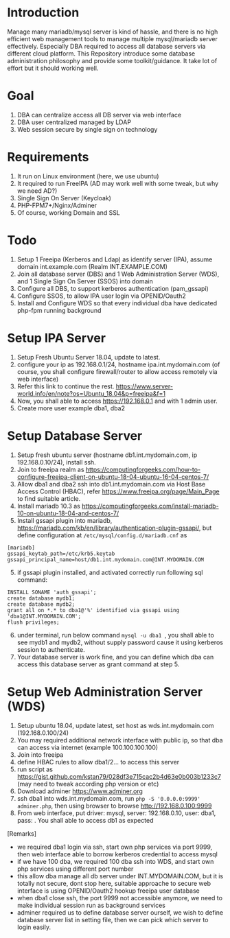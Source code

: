 Introduction
============
Manage many mariadb/mysql server is kind of hassle, and there is no high efficient web management tools to manage multiple mysql/mariadb server effectively. Especially DBA required to access all database servers via different cloud platform. This Repository introduce some database administration philosophy and provide some toolkit/guidance. It take lot of effort but it should working well.

Goal
====
1. DBA can centralize access all DB server via web interface
2. DBA user centralized managed by LDAP
3. Web session secure by single sign on technology


Requirements
============
1. It run on Linux environment (here, we use ubuntu)
2. It required to run FreeIPA (AD may work well with some tweak, but why we need AD?)
3. Single Sign On Server (Keycloak)
4. PHP-FPM7+/Nginx/Adminer
5. Of course, working Domain and SSL

Todo
========
1. Setup 1 Freeipa (Kerberos and Ldap) as identify server (IPA), assume domain int.example.com (Realm INT.EXAMPLE.COM)
2. Join all database server (DBS) and 1 Web Administration Server (WDS), and 1 Single Sign On Server (SSOS) into domain
3. Configure all DBS, to support kerberos authentication (pam_gssapi)
4. Configure SSOS, to allow IPA user login via OPENID/Oauth2
5. Install and Configure WDS so that every individual dba have dedicated php-fpm running background

Setup IPA Server
================
1. Setup Fresh Ubuntu Server 18.04, update to latest.
2. configure your ip as 192.168.0.1/24, hostname ipa.int.mydomain.com (of course, you shall configure firewall/router to allow access remotely via web interface)
3. Refer this link to continue the rest. https://www.server-world.info/en/note?os=Ubuntu_18.04&p=freeipa&f=1
4. Now, you shall able to access https://192.168.0.1 and with 1 admin user.
5. Create more user example dba1, dba2

Setup Database Server
=====================
1. Setup fresh ubuntu server (hostname db1.int.mydomain.com, ip 192.168.0.10/24), install ssh.
2. Join to freeipa realm as https://computingforgeeks.com/how-to-configure-freeipa-client-on-ubuntu-18-04-ubuntu-16-04-centos-7/
3. Allow dba1 and dba2 ssh into db1.int.mydomain.com via Host Base Access Control (HBAC), refer https://www.freeipa.org/page/Main_Page to find suitable article.
3. Install mariadb 10.3 as https://computingforgeeks.com/install-mariadb-10-on-ubuntu-18-04-and-centos-7/
4. Install gssapi plugin into mariadb, https://mariadb.com/kb/en/library/authentication-plugin-gssapi/, but define configuration at `/etc/mysql/config.d/mariadb.cnf` as 
```
[mariadb]
gssapi_keytab_path=/etc/krb5.keytab
gssapi_principal_name=host/db1.int.mydomain.com@INT.MYDOMAIN.COM
```
5. if gssapi plugin installed, and activated correctly run following sql command:
```
INSTALL SONAME 'auth_gssapi';
create database mydb1;
create database mydb2;
grant all on *.* to dba1@'%' identified via gssapi using 'dba1@INT.MYDOMAIN.COM';
flush privileges;
```
6. under terminal, run below command `mysql -u dba1 `, you shall able to see mydb1 and mydb2, without supply password cause it using kerberos session to authenticate.
7. Your database server is work fine, and you can define which dba can access this database server as grant command at step 5.


Setup Web Administration Server (WDS)
=====================================
1. Setup ubuntu 18.04, update latest, set host as wds.int.mydomain.com (192.168.0.100/24)
2. You may required additional network interface with public ip, so that dba can access via internet (example 100.100.100.100)
3. Join into freeipa
4. define HBAC rules to allow dba1/2... to access this server
5. run script as https://gist.github.com/kstan79/028df3e715cac2b4d63e0b003b1233c7 (may need to tweak according php version or etc)
6. Download adminer https://www.adminer.org
7. ssh dba1 into wds.int.mydomain.com, run `php -S '0.0.0.0:9999' adminer.php`, then using browser to browse http://192.168.0.100:9999
8. From web interface, put driver: mysql, server: 192.168.0.10, user: dba1, pass: <any u wish>. You shall able to access db1 as expected

[Remarks]
* we required dba1 login via ssh, start own php services via port 9999, then web interface able to borrow kerberos credential to access mysql
* if we have 100 dba, we required 100 dba ssh into WDS, and start own php services using different port number
* this allow dba manage all db server under INT.MYDOMAIN.COM, but it is totally not secure, dont stop here, suitable approache to secure web interface is using OPENID/Oauth2 hookup freeipa user database
* when dba1 close ssh, the port 9999 not accessible anymore, we need to make individual session run as background services
* adminer required us to define database server ourself, we wish to define database server list in setting file, then we can pick which server to login easily.




